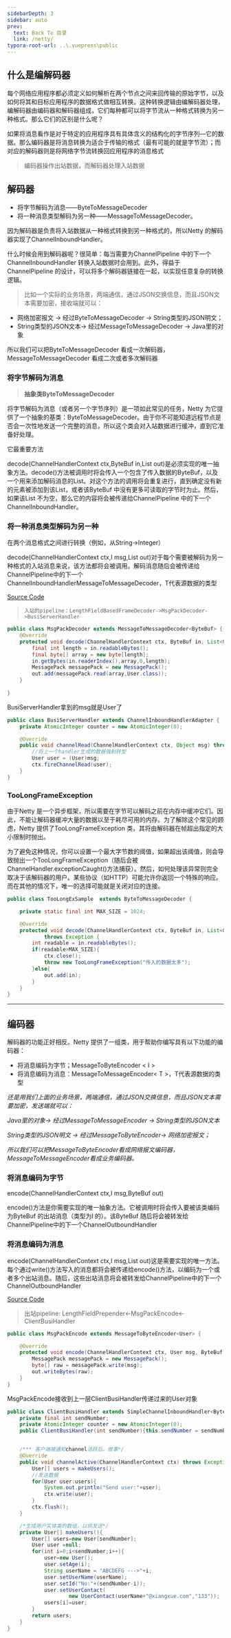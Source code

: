 ```yaml
---
sidebarDepth: 3
sidebar: auto
prev:
  text: Back To 目录
  link: /netty/
typora-root-url: ..\.vuepress\public
---
```




## **什么是编解码器**

每个网络应用程序都必须定义如何解析在两个节点之间来回传输的原始字节，以及如何将其和目标应用程序的数据格式做相互转换。这种转换逻辑由编解码器处理，编解码器由编码器和解码器组成，它们每种都可以将字节流从一种格式转换为另一种格式。那么它们的区别是什么呢？

如果将消息看作是对于特定的应用程序具有具体含义的结构化的字节序列—它的数据。那么编码器是将消息转换为适合于传输的格式（最有可能的就是字节流）；而对应的解码器则是将网络字节流转换回应用程序的消息格式

> 编码器操作出站数据，而解码器处理入站数据



## 解码器

- 将字节解码为消息——ByteToMessageDecoder
- 将一种消息类型解码为另一种——MessageToMessageDecoder。

因为解码器是负责将入站数据从一种格式转换到另一种格式的，所以Netty 的解码器实现了ChannelInboundHandler。

什么时候会用到解码器呢？很简单：每当需要为ChannelPipeline 中的下一个ChannelInboundHandler 转换入站数据时会用到。此外，得益于ChannelPipeline 的设计，可以将多个解码器链接在一起，以实现任意复杂的转换逻辑。

> 比如一个实际的业务场景，两端通信，通过JSON交换信息，而且JSON文本需要加密，接收端就可以：

- 网络加密报文 -> 经过ByteToMessageDecoder -> String类型的JSON明文；
- String类型的JSON文本-> 经过MessageToMessageDecoder -> Java里的对象

所以我们可以把ByteToMessageDecoder 看成一次解码器，MessageToMessageDecoder 看成二次或者多次解码器



### **将字节解码为消息**

> **抽象类ByteToMessageDecoder**

将字节解码为消息（或者另一个字节序列）是一项如此常见的任务，Netty 为它提供了一个抽象的基类：ByteToMessageDecoder。由于你不可能知道远程节点是否会一次性地发送一个完整的消息，所以这个类会对入站数据进行缓冲，直到它准备好处理。

它最重要方法

decode(ChannelHandlerContext ctx,ByteBuf in,List out)是必须实现的唯一抽象方法。decode()方法被调用时将会传入一个包含了传入数据的ByteBuf，以及一个用来添加解码消息的List。对这个方法的调用将会重复进行，直到确定没有新的元素被添加到该List，或者该ByteBuf 中没有更多可读取的字节时为止。然后，如果该List 不为空，那么它的内容将会被传递给ChannelPipeline 中的下一个ChannelInboundHandler。

### **将一种消息类型解码为另一种**

在两个消息格式之间进行转换（例如，从String->Integer）

decode(ChannelHandlerContext ctx,I msg,List out)对于每个需要被解码为另一种格式的入站消息来说，该方法都将会被调用。解码消息随后会被传递给ChannelPipeline中的下一个ChannelInboundHandlerMessageToMessageDecoder，T代表源数据的类型

[Source Code](https://github.com/Q10Viking/learncode/tree/main/Netty/HelloWorld/src/main/java/org/hzz/msgpack)

> ```
> 入站的pipeline：LengthFieldBasedFrameDecoder->MsgPackDecoder->BusiServerHandler
> ```

```java
public class MsgPackDecoder extends MessageToMessageDecoder<ByteBuf> {
    @Override
    protected void decode(ChannelHandlerContext ctx, ByteBuf in, List<Object> out) throws Exception {
        final int length = in.readableBytes();
        final byte[] array = new byte[length];
        in.getBytes(in.readerIndex(),array,0,length);
        MessagePack messagePack = new MessagePack();
        out.add(messagePack.read(array,User.class));
    }
    
}
```

BusiServerHandler拿到的msg就是User了

```java
public class BusiServerHandler extends ChannelInboundHandlerAdapter {
    private AtomicInteger counter = new AtomicInteger(0);

    @Override
    public void channelRead(ChannelHandlerContext ctx, Object msg) throws Exception {
        //将上一个handler生成的数据强制转型
        User user = (User)msg;
        ctx.fireChannelRead(user);
    }
}
```

### **TooLongFrameException**

由于Netty 是一个异步框架，所以需要在字节可以解码之前在内存中缓冲它们。因此，不能让解码器缓冲大量的数据以至于耗尽可用的内存。为了解除这个常见的顾虑，Netty 提供了TooLongFrameException 类，其将由解码器在帧超出指定的大小限制时抛出。

为了避免这种情况，你可以设置一个最大字节数的阈值，如果超出该阈值，则会导致抛出一个TooLongFrameException（随后会被ChannelHandler.exceptionCaught()方法捕获）。然后，如何处理该异常则完全取决于该解码器的用户。某些协议（如HTTP）可能允许你返回一个特殊的响应。而在其他的情况下，唯一的选择可能就是关闭对应的连接。

```java
public class TooLongExSample  extends ByteToMessageDecoder {

    private static final int MAX_SIZE = 1024;

    @Override
    protected void decode(ChannelHandlerContext ctx, ByteBuf in, List<Object> out)
            throws Exception {
        int readable = in.readableBytes();
        if(readable>MAX_SIZE){
            ctx.close();
            throw new TooLongFrameException("传入的数据太多");
        }else{
            out.add(in);
        }
    }
}
```





--------



## **编码器**

解码器的功能正好相反。Netty 提供了一组类，用于帮助你编写具有以下功能的编码器：

- 将消息编码为字节；MessageToByteEncoder \< I >
- 将消息编码为消息：MessageToMessageEncoder\<  T \>，T代表源数据的类型

*还是用我们上面的业务场景，两端通信，通过JSON交换信息，而且JSON文本需要加密，发送端就可以：*

*Java里的对象-> 经过MessageToMessageEncoder -> String类型的JSON文本*

*String类型的JSON明文 -> 经过MessageToByteEncoder-> 网络加密报文；*

*所以我们可以把MessageToByteEncoder看成网络报文编码器，MessageToMessageEncoder看成业务编码器。*



### **将消息编码为字节**

encode(ChannelHandlerContext ctx,I msg,ByteBuf out)

encode()方法是你需要实现的唯一抽象方法。它被调用时将会传入要被该类编码为ByteBuf 的出站消息（类型为I 的）。该ByteBuf 随后将会被转发给ChannelPipeline中的下一个ChannelOutboundHandler

### **将消息编码为消息**

encode(ChannelHandlerContext ctx,I msg,List out)这是需要实现的唯一方法。每个通过write()方法写入的消息都将会被传递给encode()方法，以编码为一个或者多个出站消息。随后，这些出站消息将会被转发给ChannelPipeline中的下一个ChannelOutboundHandler

[Source Code](https://github.com/Q10Viking/learncode/tree/main/Netty/HelloWorld/src/main/java/org/hzz/msgpack)

> 出站pipeline: LengthFieldPrepender<-MsgPackEncode<-ClientBusiHandler

```java
public class MsgPackEncode extends MessageToByteEncoder<User> {

    @Override
    protected void encode(ChannelHandlerContext ctx, User msg, ByteBuf out) throws Exception {
        MessagePack messagePack = new MessagePack();
        byte[] raw = messagePack.write(msg);
        out.writeBytes(raw);
    }
}
```

MsgPackEncode接收到上一层ClientBusiHandler传递过来的User对象

```java
public class ClientBusiHandler extends SimpleChannelInboundHandler<ByteBuf> {
    private final int sendNumber;
    private AtomicInteger counter = new AtomicInteger(0);
    public ClientBusiHandler(int sendNumber){this.sendNumber = sendNumber;}


    /*** 客户端被通知channel活跃后，做事*/
    @Override
    public void channelActive(ChannelHandlerContext ctx) throws Exception {
        User[] users = makeUsers();
        //发送数据
        for(User user:users){
            System.out.println("Send user:"+user);
            ctx.write(user);
        }
        ctx.flush();
    }

    /*生成用户实体类的数组，以供发送*/
    private User[] makeUsers(){
        User[] users=new User[sendNumber];
        User user =null;
        for(int i=0;i<sendNumber;i++){
            user=new User();
            user.setAge(i);
            String userName = "ABCDEFG --->"+i;
            user.setUserName(userName);
            user.setId("No:"+(sendNumber-i));
            user.setUserContact(
                    new UserContact(userName+"@xiangxue.com","133"));
            users[i]=user;
        }
        return users;
    }
}
```

